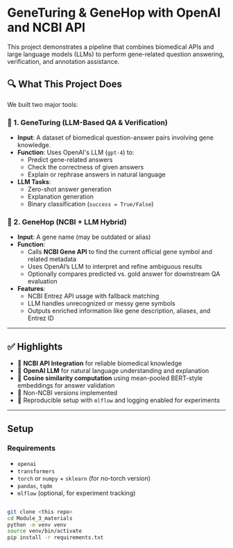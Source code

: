 # GeneTuring & GeneHop with OpenAI and NCBI API

This project demonstrates a pipeline that combines biomedical APIs and large language models (LLMs) to perform gene-related question answering, verification, and annotation assistance.

## 🔍 What This Project Does

We built two major tools:

### 🧠 1. GeneTuring (LLM-Based QA & Verification)
- **Input**: A dataset of biomedical question-answer pairs involving gene knowledge.
- **Function**: Uses OpenAI's LLM (`gpt-4`) to:
  - Predict gene-related answers
  - Check the correctness of given answers
  - Explain or rephrase answers in natural language
- **LLM Tasks**:
  - Zero-shot answer generation
  - Explanation generation
  - Binary classification (`success = True/False`)

### 🔄 2. GeneHop (NCBI + LLM Hybrid)
- **Input**: A gene name (may be outdated or alias)
- **Function**: 
  - Calls **NCBI Gene API** to find the current official gene symbol and related metadata
  - Uses OpenAI’s LLM to interpret and refine ambiguous results
  - Optionally compares predicted vs. gold answer for downstream QA evaluation
- **Features**:
  - NCBI Entrez API usage with fallback matching
  - LLM handles unrecognized or messy gene symbols
  - Outputs enriched information like gene description, aliases, and Entrez ID

---

## ✅ Highlights

- 🔁 **NCBI API Integration** for reliable biomedical knowledge
- 🤖 **OpenAI LLM** for natural language understanding and explanation
- 🧪 **Cosine similarity computation** using mean-pooled BERT-style embeddings for answer validation
- 🧹 Non-NCBI versions implemented 
- 🔧 Reproducible setup with `mlflow` and logging enabled for experiments

---

## Setup

### Requirements

- `openai`
- `transformers`
- `torch` or `numpy` + `sklearn` (for no-torch version)
- `pandas`, `tqdm`
- `mlflow` (optional, for experiment tracking)
```bash

git clone <this repo>
cd Module_3_materials
python -m venv venv
source venv/bin/activate
pip install -r requirements.txt
```